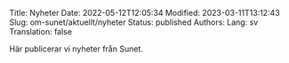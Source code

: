 Title: Nyheter
Date: 2022-05-12T12:05:34
Modified: 2023-03-11T13:12:43
Slug: om-sunet/aktuellt/nyheter
Status: published
Authors: 
Lang: sv
Translation: false

Här publicerar vi nyheter från Sunet.
